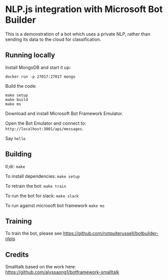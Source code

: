 # NLP.js integration with Microsoft Bot Builder

This is a demonstration of a bot which uses a private NLP, rather than sending its data to the cloud for classification.

## Running locally

Install MongoDB and start it up:

```shell
docker run -p 27017:27017 mongo
```

Build the code:
```shell
make setup
make build
make ms
```

Download and install Microsoft Bot Framework Emulator.

Open the Bot Emulator and connect to: `http://localhost:3001/api/messages`.

Say `hello`

## Building

tl;dr: `make`

To install dependencies: `make setup`

To retrain the bot: `make train`

To run the bot for slack: `make slack`

To run against microsoft bot framework `make ms`

## Training

To train the bot, please see https://github.com/notquiterussell/botbuilder-nlpjs

## Credits

Smalltalk based on the work here: https://github.com/alyssaong1/botframework-smalltalk
